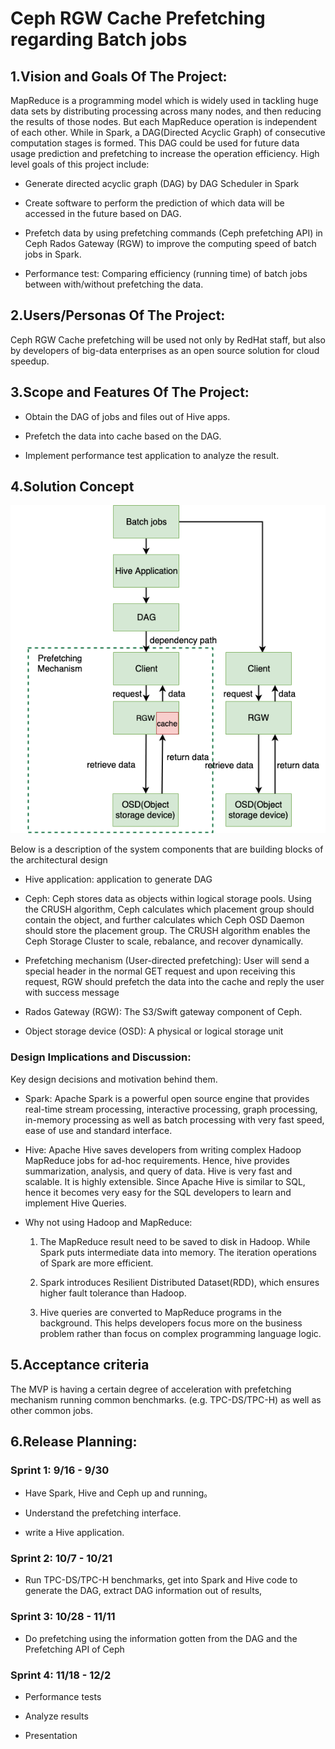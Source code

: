 # Ceph RGW Cache Prefetching regarding Batch jobs

## 1.Vision and Goals Of The Project:

MapReduce is a programming model which is widely used in tackling huge data sets by distributing processing across many nodes, and then reducing the results of those nodes. But each MapReduce operation is independent of each other. While in Spark, a DAG(Directed Acyclic Graph) of consecutive computation  stages is formed. This DAG could be used for future data usage prediction and prefetching to increase the operation efficiency. High level goals of this project include:

- Generate directed acyclic graph (DAG) by DAG Scheduler in Spark

- Create software to perform the prediction of which data will be
  accessed in the future based on DAG.

- Prefetch data by using prefetching commands (Ceph prefetching API) in
  Ceph Rados Gateway (RGW) to improve the computing speed of batch jobs in Spark.

- Performance test: Comparing efficiency (running time) of batch jobs between with/without prefetching the data. 

## 2.Users/Personas Of The Project:

Ceph RGW Cache prefetching will be used not only by RedHat staff, but also by developers of big-data enterprises as an open source solution for cloud speedup.

## 3.Scope and Features Of The Project:

- Obtain the DAG of jobs and files out of Hive apps.

- Prefetch the data into cache based on the DAG.

- Implement performance test application to analyze the result.

## 4.Solution Concept

![design](https://github.com/BU-NU-CLOUD-F19/Ceph_RGW_Cache_Prefetching_regarding_Batch_jobs/blob/master/doc/Design.jpg)

Below is a description of the system components that are building blocks of the architectural design

- Hive application: application to generate DAG

- Ceph: Ceph stores data as objects within logical storage pools. Using the CRUSH algorithm, Ceph calculates which placement group should contain the object, and further calculates which Ceph OSD Daemon should store the placement group. The CRUSH algorithm enables the Ceph Storage Cluster to scale, rebalance, and recover dynamically.

- Prefetching mechanism (User-directed prefetching): User will send a special header in the normal GET request and upon receiving this request, RGW should prefetch the data into the cache and reply the user with success message

- Rados Gateway (RGW): The S3/Swift gateway component of Ceph.

- Object storage device (OSD): A physical or logical storage unit

### Design Implications and Discussion:

Key design decisions and motivation behind them.

- Spark: Apache Spark is a powerful open source engine that provides real-time stream processing, interactive processing, graph processing, in-memory processing as well as batch processing with very fast speed, ease of use and standard interface.

- Hive: Apache Hive saves developers from writing complex Hadoop MapReduce jobs for ad-hoc requirements. Hence, hive provides summarization, analysis, and query of data. Hive is very fast and scalable. It is highly extensible. Since Apache Hive is similar to SQL, hence it becomes very easy for the SQL developers to learn and implement Hive Queries.

- Why not using Hadoop and MapReduce:

  1. The MapReduce result need to be saved to disk in Hadoop. While Spark puts intermediate data into memory. The iteration operations of Spark are more efficient.

  2. Spark introduces Resilient Distributed Dataset(RDD), which ensures higher fault tolerance than Hadoop.

  3. Hive queries are converted to MapReduce programs in the background. This helps developers focus more on the business problem rather than focus on complex programming language logic.

## 5.Acceptance criteria

The MVP is having a certain degree of acceleration with prefetching mechanism running common benchmarks. (e.g. TPC-DS/TPC-H) as well as other common jobs.

## 6.Release Planning:

### Sprint 1: 9/16 - 9/30

-   Have Spark, Hive and Ceph up and running。
    
-   Understand the prefetching interface.
    
-   write a Hive application.
    
### Sprint 2: 10/7 - 10/21

-   Run TPC-DS/TPC-H benchmarks, get into Spark and Hive code to generate the DAG, extract DAG information out of results,
    

### Sprint 3: 10/28 - 11/11

-   Do prefetching using the information gotten from the DAG and the Prefetching API of Ceph
    
### Sprint 4: 11/18 - 12/2

-   Performance tests
    
-   Analyze results
    
-   Presentation
